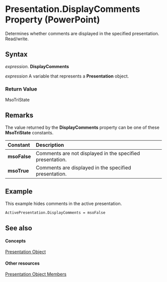 
# Presentation.DisplayComments Property (PowerPoint)

Determines whether comments are displayed in the specified presentation. Read/write.


## Syntax

 _expression_. **DisplayComments**

 _expression_ A variable that represents a **Presentation** object.


### Return Value

MsoTriState


## Remarks

The value returned by the  **DisplayComments** property can be one of these **MsoTriState** constants.



|**Constant**|**Description**|
|:-----|:-----|
|**msoFalse**|Comments are not displayed in the specified presentation.|
|**msoTrue**| Comments are displayed in the specified presentation.|

## Example

This example hides comments in the active presentation.


```vb
ActivePresentation.DisplayComments = msoFalse
```


## See also


#### Concepts


[Presentation Object](ec75cf52-69f8-d35b-0a26-4a8da8a9683f.md)
#### Other resources


[Presentation Object Members](b3538c7e-5fd9-d34d-ab5c-0105dbd516d0.md)
